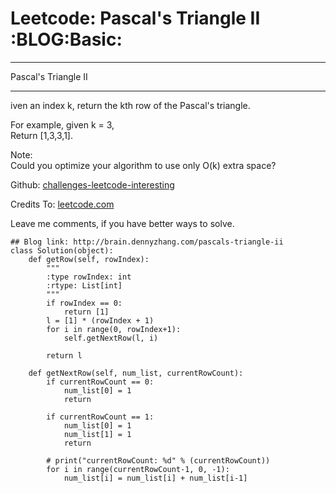 # Leetcode: Pascal's Triangle II     :BLOG:Basic:


---

Pascal's Triangle II  

---

iven an index k, return the kth row of the Pascal's triangle.  

For example, given k = 3,  
Return [1,3,3,1].  

Note:  
Could you optimize your algorithm to use only O(k) extra space?  

Github: [challenges-leetcode-interesting](https://github.com/DennyZhang/challenges-leetcode-interesting/tree/master/pascals-triangle-ii)  

Credits To: [leetcode.com](https://leetcode.com/problems/pascals-triangle-ii/description/)  

Leave me comments, if you have better ways to solve.  

    ## Blog link: http://brain.dennyzhang.com/pascals-triangle-ii
    class Solution(object):
        def getRow(self, rowIndex):
            """
            :type rowIndex: int
            :rtype: List[int]
            """
            if rowIndex == 0:
                return [1]
            l = [1] * (rowIndex + 1)
            for i in range(0, rowIndex+1):
                self.getNextRow(l, i)
    
            return l
    
        def getNextRow(self, num_list, currentRowCount):
            if currentRowCount == 0:
                num_list[0] = 1
                return
    
            if currentRowCount == 1:
                num_list[0] = 1
                num_list[1] = 1
                return
    
            # print("currentRowCount: %d" % (currentRowCount))
            for i in range(currentRowCount-1, 0, -1):
                num_list[i] = num_list[i] + num_list[i-1]